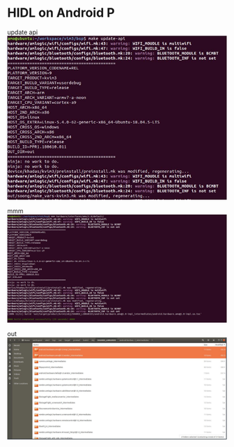 # HIDL on Android P

update api
![image](https://github.com/MouChiaHung/HIDL/blob/master/make_update_api.JPG)

mmm
![image](https://github.com/MouChiaHung/HIDL/blob/master/mmm_hidl_ok.JPG)

out
![image](https://github.com/MouChiaHung/HIDL/blob/master/out.JPG)
